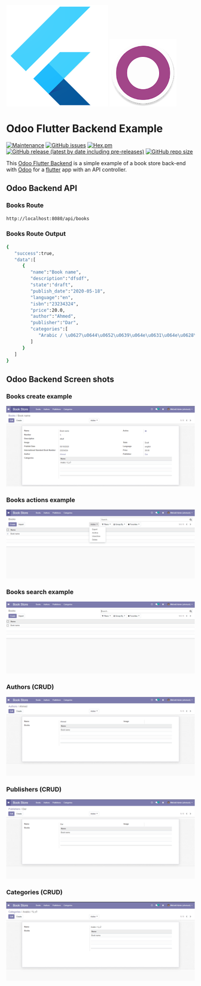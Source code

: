 ![Flutter Logo](https://github.com/3mrdevs/odoo_flutter_backend/blob/master/static/description/icon.png?raw=true)
![Odoo Logo](https://github.com/3mrdevs/odoo_flutter_backend/blob/master/static/description/odoo.png?raw=true)

<h1>Odoo Flutter Backend Example </h1>

[![Maintenance](https://img.shields.io/badge/Maintained%3F-yes-green.svg)](https://github.com/3mrdevs/odoo_flutter_backend/graphs/commit-activity)
[![GitHub issues](https://img.shields.io/github/issues/3mrdevs/odoo_flutter_backend)](https://github.com/3mrdevs/odoo_flutter_backend/issues)
[![Hex.pm](https://img.shields.io/hexpm/l/plug)](https://github.com/3mrdevs/odoo_flutter_backend/blob/master/LICENSE)
[![GitHub release (latest by date including pre-releases)](https://img.shields.io/github/v/release/3mrdevs/odoo_flutter_backend?include_prereleases)](https://github.com/3mrdevs/odoo_flutter_backend/releases/tag/master)
[![GitHub repo size](https://img.shields.io/github/repo-size/3mrdevs/odoo_flutter_backend)](https://github.com/3mrdevs/odoo_flutter_backend)

<p>
This <a href="https://github.com/3mrdevs/odoo_flutter_backend">Odoo Flutter Backend</a> is a simple example of a book store back-end with <a href="https://www.odoo.com">Odoo</a> for a <a href="https://www.flutter.dev">flutter</a> app with an API controller.
</p>


<h2> Odoo Backend API </h2>

<h3> Books Route </h3>

```bash
http://localhost:8080/api/books
```

<h3> Books Route Output</h3>

```bash
{
   "success":true,
   "data":[
      {
         "name":"Book name",
         "description":"dfsdf",
         "state":"draft",
         "publish_date":"2020-05-18",
         "language":"en",
         "isbn":"23234324",
         "price":20.0,
         "author":"Ahmed",
         "publisher":"Dar",
         "categories":[
            "Arabic / \u0627\u0644\u0652\u0639\u064e\u0631\u064e\u0628\u064a\u0651\u0629"
         ]
      }
   ]
}
```

<h2> Odoo Backend Screen shots </h2>
<h3> Books create example </h3>

![Books](https://github.com/3mrdevs/odoo_flutter_backend/blob/master/static/description/books_create.PNG?raw=true)

<h3> Books actions example </h3>

![Books](https://github.com/3mrdevs/odoo_flutter_backend/blob/master/static/description/books_actions.PNG?raw=true)

<h3> Books search example </h3>

![Books](https://github.com/3mrdevs/odoo_flutter_backend/blob/master/static/description/books_search.PNG?raw=true)

<h3> Authors (CRUD) </h3>

![Authors](https://github.com/3mrdevs/odoo_flutter_backend/blob/master/static/description/authors.PNG?raw=true)

<h3> Publishers (CRUD) </h3>

![Publishers](https://github.com/3mrdevs/odoo_flutter_backend/blob/master/static/description/publishers.PNG?raw=true)

<h3> Categories (CRUD) </h3>

![Categories](https://github.com/3mrdevs/odoo_flutter_backend/blob/master/static/description/categories.PNG?raw=true)
